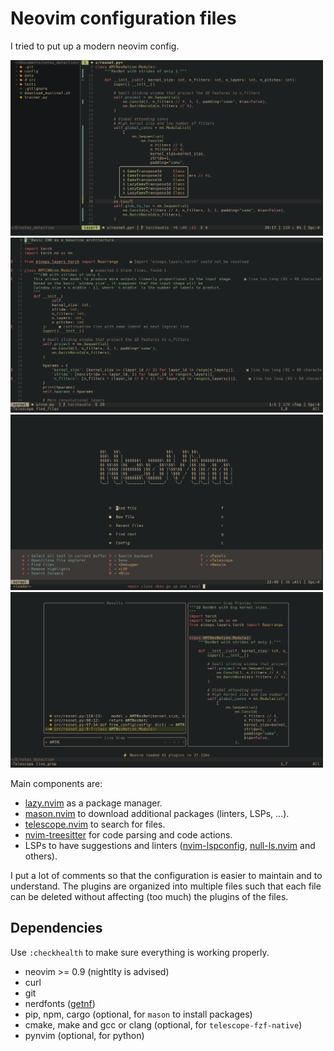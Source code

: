 # Neovim configuration files

I tried to put up a modern neovim config.

<p float="center">
  <img src="./.images/tree-and-suggestions.png" width="500" />
  <img src="./.images/linters.png" width="500" />
  <img src="./.images/start-screen-and-which-key.png" width="500" />
  <img src="./.images/telescope.png" width="500" />
</p>

Main components are:

* [lazy.nvim](https://github.com/folke/lazy.nvim) as a package manager.
* [mason.nvim](https://github.com/williamboman/mason.nvim) to download additional packages (linters, LSPs, ...).
* [telescope.nvim](https://github.com/nvim-telescope/telescope.nvim) to search for files.
* [nvim-treesitter](https://github.com/nvim-treesitter/nvim-treesitter) for code parsing and code actions.
* LSPs to have suggestions and linters ([nvim-lspconfig](https://github.com/neovim/nvim-lspconfig), [null-ls.nvim](https://github.com/jose-elias-alvarez/null-ls.nvim) and others).

I put a lot of comments so that the configuration is easier
to maintain and to understand.
The plugins are organized into multiple files such that each file can be deleted
without affecting (too much) the plugins of the files.

## Dependencies

Use `:checkhealth` to make sure everything is working properly.

* neovim >= 0.9 (nightlty is advised)
* curl
* git
* nerdfonts ([getnf](https://github.com/ronniedroid/getnf))
* pip, npm, cargo (optional, for `mason` to install packages)
* cmake, make and gcc or clang (optional, for `telescope-fzf-native`)
* pynvim (optional, for python)
